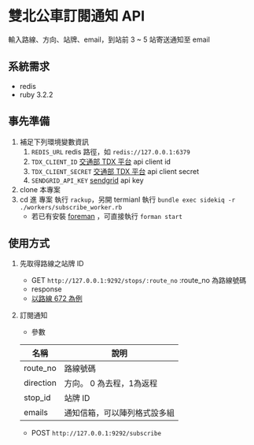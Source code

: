 # 雙北公車訂閱通知 API
輸入路線、方向、站牌、email，到站前 3 ~ 5 站寄送通知至 email

## 系統需求
- redis
- ruby 3.2.2

## 事先準備
1. 補足下列環境變數資訊
   1. `REDIS_URL` redis 路徑，如 `redis://127.0.0.1:6379`
   2. `TDX_CLIENT_ID` [交通部 TDX 平台](https://tdx.transportdata.tw/) api client id
   3. `TDX_CLIENT_SECRET` [交通部 TDX 平台](https://tdx.transportdata.tw/) api client secret
   4. `SENDGRID_API_KEY` [sendgrid](https://app.sendgrid.com/) api key
2. clone 本專案
3. cd 進 專案 執行 `rackup`，另開 termianl 執行 `bundle exec sidekiq -r ./workers/subscribe_worker.rb`
   - 若已有安裝 [foreman](https://github.com/ddollar/foreman) ，可直接執行 `forman start`

## 使用方式

1. 先取得路線之站牌 ID
   - GET `http://127.0.0.1:9292/stops/:route_no` :route_no 為路線號碼
   - response
   -  [以路線 672 為例](https://github.com/cellvinchung/bus_subscription/blob/master/example/stops.json)

2. 訂閱通知
   - 參數

   | 名稱 | 說明 |
   | --- | --- |
   | route_no | 路線號碼 |
   | direction | 方向。 0 為去程，1為返程 |
   | stop_id | 站牌 ID |
   | emails | 通知信箱，可以陣列格式設多組 |

   - POST `http://127.0.0.1:9292/subscribe`
